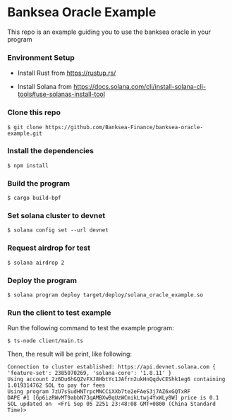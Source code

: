 # Banksea Oracle Example
This repo is an example guiding you to  use the banksea oracle in your program
### Environment Setup
* Install Rust from https://rustup.rs/

* Install Solana from https://docs.solana.com/cli/install-solana-cli-tools#use-solanas-install-tool

### Clone this repo
```
$ git clone https://github.com/Banksea-Finance/banksea-oracle-example.git
```
### Install the dependencies
```
$ npm install
```
### Build the program
```
$ cargo build-bpf
```
### Set solana cluster to devnet
```
$ solana config set --url devnet
```
### Request airdrop for test
```
$ solana airdrop 2
```
### Deploy the program
```
$ solana program deploy target/deploy/solana_oracle_example.so
```
### Run the client to test example
Run the following command to test the example program:
```
$ ts-node client/main.ts
```
Then, the result will be print, like following:
```
Connection to cluster established: https://api.devnet.solana.com { 'feature-set': 2385070269, 'solana-core': '1.8.11' }
Using account 2z6Du6hGQZvFXJ8HbtYc1JAfrn2ukHnQqdvCEShk1eg6 containing 1.019314762 SOL to pay for fees
Using program 7zU7sSudHNTrpcMNCCiXXb7te2eFAeS3j7AZ6xGQTxRF
DAPE #1 [Gp6izRWvMT9abbN73qAMBXwBqUzWCmikLtwj4YxWLy8W] price is 0.1 SOL updated on  <Fri Sep 05 2251 23:48:08 GMT+0800 (China Standard Time)>
```
